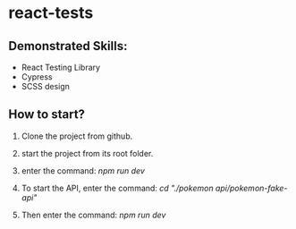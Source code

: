 # react-tests

## Demonstrated Skills:
  - React Testing Library
  - Cypress
  - SCSS design



## How to start?

1. Clone the project from github. 

2. start the project from its root folder.

3. enter the command: _npm run dev_

4. To start the API, enter the command: _cd "./pokemon api/pokemon-fake-api"_

5. Then enter the command: *npm run dev*

